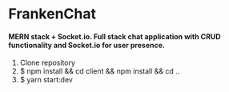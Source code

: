 # FrankenChat

#### MERN stack + Socket.io. Full stack chat application with CRUD functionality and Socket.io for user presence. 
1. Clone repository
2. $ npm install && cd client && npm install && cd ..
3. $ yarn start:dev



